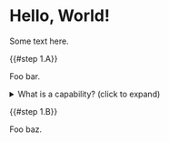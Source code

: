 <!--
    Copyright 2024, Colias Group, LLC

    SPDX-License-Identifier: CC-BY-SA-4.0
-->

# Hello, World!

Some text here.

{{#step 1.A}}

Foo bar.

<details>
    <summary>What is a capability? (click to expand)</summary>
    <p>
    Whenever you open a file on UNIX-like operating systems, the kernel gives you a file-descriptor. A    unique token that
    is used to refer to that file from now on. Say if you want to read or write or close the file, you    have to use the
    file-descriptor. You can think of capabilities as similar to file-descriptors except that it is    for every kind of
    object in seL4. For example if you wanted a thread to have access to a certain page of memory, it    must have the
    capability to that page. If you want multiple threads to communicate (as we'll see later), each    thread must
    also have capabilities to the communication objects (such as Endpoints and Notifications in seL4).
</details>

{{#step 1.B}}

Foo baz.
